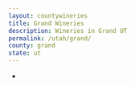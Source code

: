 ```yaml
---
layout: countywineries
title: Grand Wineries
description: Wineries in Grand UT
permalink: /utah/grand/
county: grand
state: ut
---
```

-
